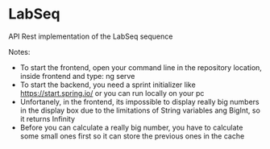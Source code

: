 # LabSeq
API Rest implementation of the LabSeq sequence

Notes:

- To start the frontend, open your command line in the repository location, inside frontend and type: ng serve
- To start the backend, you need a sprint initializer like https://start.spring.io/ or you can run locally on your pc
- Unfortanely, in the frontend, its impossible to display really big numbers in the display box due to the limitations of String variables ang BigInt, so it returns Infinity
- Before you can calculate a really big number, you have to calculate some small ones first so it can store the previous ones in the cache
